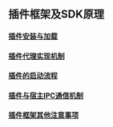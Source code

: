 ## 插件框架及SDK原理

#### [插件安装与加载](http://gitlab.qiyi.domain/QYPlugin/PluginDoc/blob/master/SDK%E5%8E%9F%E7%90%86/%E6%8F%92%E4%BB%B6%E7%9A%84%E5%AE%89%E8%A3%85%E4%B8%8E%E5%8A%A0%E8%BD%BD.md)

#### [插件代理实现机制](http://gitlab.qiyi.domain/QYPlugin/PluginDoc/blob/master/SDK%E5%8E%9F%E7%90%86/%E6%8F%92%E4%BB%B6%E7%9A%84%E4%BB%A3%E7%90%86%E5%AE%9E%E7%8E%B0%E6%9C%BA%E5%88%B6.md)

#### [插件的启动流程](http://gitlab.qiyi.domain/QYPlugin/PluginDoc/blob/master/SDK%E5%8E%9F%E7%90%86/%E6%8F%92%E4%BB%B6%E7%9A%84%E5%90%AF%E5%8A%A8%E6%B5%81%E7%A8%8B.md)

#### [插件与宿主IPC通信机制](http://gitlab.qiyi.domain/QYPlugin/PluginDoc/blob/master/SDK%E5%8E%9F%E7%90%86/%E6%8F%92%E4%BB%B6IPC%E9%80%9A%E4%BF%A1%E6%9C%BA%E5%88%B6.md)

#### [插件框架其他注意事项](http://gitlab.qiyi.domain/QYPlugin/PluginDoc/blob/master/SDK%E5%8E%9F%E7%90%86/%E6%8F%92%E4%BB%B6%E6%A1%86%E6%9E%B6%E5%85%B6%E4%BB%96%E6%B3%A8%E6%84%8F%E4%BA%8B%E9%A1%B9.md)


